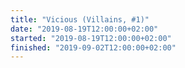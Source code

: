 ```yaml
---
title: "Vicious (Villains, #1)"
date: "2019-08-19T12:00:00+02:00"
started: "2019-08-19T12:00:00+02:00"
finished: "2019-09-02T12:00:00+02:00"
---
```

